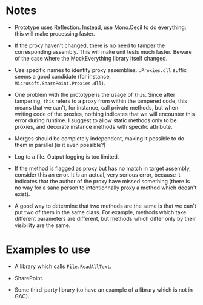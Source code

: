# Notes

 - Prototype uses Reflection. Instead, use Mono.Cecil to do everything: this will make processing faster.

 - If the proxy haven't changed, there is no need to tamper the corresponding assembly. This will make unit tests much faster. Beware of the case where the MockEverything library itself changed.

 - Use specific names to identify proxy assemblies. `.Proxies.dll` suffix seems a good candidate (for instance, `Microsoft.SharePoint.Proxies.dll`).

 - One problem with the prototype is the usage of `this`. Since after tampering, `this` refers to a proxy from within the tampered code, this means that we can't, for instance, call private methods, but when writing code of the proxies, nothing indicates that we will encounter this error during runtime. I suggest to allow static methods only to be proxies, and decorate instance methods with specific attribute.

 - Merges should be completely independent, making it possible to do them in parallel (is it even possible?)

 - Log to a file. Output logging is too limited.

 - If the method is flagged as proxy but has no match in target assembly, consider this an error. It *is* an actual, very serious error, because it indicates that the author of the proxy have missed something (there is no way for a sane person to intentionnally proxy a method which doesn't exist).

 - A good way to determine that two methods are the same is that we can't put two of them in the same class. For example, methods which take different parameters are different, but methods which differ only by their visibility are the same.

# Examples to use

 - A library which calls `File.ReadAllText`.

 - SharePoint.

 - Some third-party library (to have an example of a library which is not in GAC).